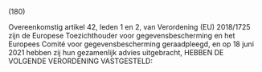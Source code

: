 (180)

Overeenkomstig artikel 42, leden 1 en 2, van Verordening (EU) 2018/1725 zijn de Europese Toezichthouder voor gegevensbescherming en het Europees Comité voor gegevensbescherming geraadpleegd, en op 18 juni 2021 hebben zij hun gezamenlijk advies uitgebracht, HEBBEN DE VOLGENDE VERORDENING VASTGESTELD:
